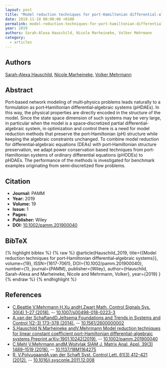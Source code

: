 ```yaml
---
layout: post
title: "Model reduction techniques for port‐Hamiltonian differential‐algebraic systems"
date: 2019-11-18 00:00:00 +0100
permalink: model-reduction-techniques-for-port-hamiltonian-differential-algebraic-systems
year: 2019
authors: Sarah-Alexa Hauschild, Nicole Marheineke, Volker Mehrmann
category:
  - articles
---
```

 
## Authors
[Sarah-Alexa Hauschild](authors/sarah_alexa_hauschild), [Nicole Marheineke](authors/nicole_marheineke), [Volker Mehrmann](authors/volker_mehrmann)
 
## Abstract
Port‐based network modeling of multi‐physics problems leads naturally to a formulation as port‐Hamiltonian differential‐algebraic systems (pHDAEs). In this way, the physical properties are directly encoded in the structure of the model. Since the state space dimension of such systems may be very large, in particular when the model is a space‐discretized partial differential‐algebraic system, in optimization and control there is a need for model reduction methods that preserve the port‐Hamiltonian (pH) structure while keeping the algebraic constraints unchanged. To combine model reduction for differential‐algebraic equations (DEAs) with port‐Hamiltonian structure preservation, we adapt power conservation based techniques from port‐Hamiltonian systems of ordinary differential equations (pHODEs) to pHDAEs. The performance of the methods is investigated for benchmark examples originating from semi‐discretized flow problems.
 
## Citation
- **Journal:** PAMM
- **Year:** 2019
- **Volume:** 19
- **Issue:** 1
- **Pages:** 
- **Publisher:** Wiley
- **DOI:** [10.1002/pamm.201900040](https://doi.org/10.1002/pamm.201900040)
 
## BibTeX
{% highlight bibtex %}
{% raw %}
@article{Hauschild_2019,
  title={{Model reduction techniques for port‐Hamiltonian differential‐algebraic systems}},
  volume={19},
  ISSN={1617-7061},
  DOI={10.1002/pamm.201900040},
  number={1},
  journal={PAMM},
  publisher={Wiley},
  author={Hauschild, Sarah-Alexa and Marheineke, Nicole and Mehrmann, Volker},
  year={2019}
}
{% endraw %}
{% endhighlight %}
 
## References
- [C.Beattie V.Mehrmann H.Xu andH.Zwart Math. Control Signals Sys. 30(4) 1–27 (2018).](linear-port-hamiltonian-descriptor-systems) -- [10.1007/s00498-018-0223-3](https://doi.org/10.1007/s00498-018-0223-3)
- [A.van der SchaftandD.Jeltsema Foundations and Trends in Systems and Control 1(2-3) 173–378 (2014).](port-hamiltonian-systems-theory-an-introductory-overview-journal) -- [10.1561/2600000002](https://doi.org/10.1561/2600000002)
- [S.Hauschild N.Marheineke andV.Mehrmann Model reduction techniques for linear constant coefficient port-Hamiltonian differential-algebraic systems Preprint arXiv:1901.10242(2019).](model-reduction-techniques-for-port-hamiltonian-differential-algebraic-systems) -- [10.1002/pamm.201900040](https://doi.org/10.1002/pamm.201900040)
- [C.Mehl V.Mehrmann andM.Wojtylak SIAM J. Matrix Anal. Appl. 39(3) 1489–1519 (2018).](linear-algebra-properties-of-dissipative-hamiltonian-descriptor-systems) -- [10.1137/18M1164275](https://doi.org/10.1137/18M1164275)
- [R. V.PolyugaandA.van der Schaft Syst. Control Lett. 61(3) 412–421 (2012).](effort-and-flow-constraint-reduction-methods-for-structure-preserving-model-reduction-of-port-hamiltonian-systems) -- [10.1016/j.sysconle.2011.12.008](https://doi.org/10.1016/j.sysconle.2011.12.008)

